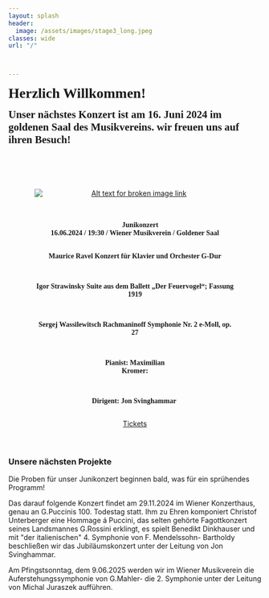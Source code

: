 ```yaml
---
layout: splash
header:
  image: /assets/images/stage3_long.jpeg
classes: wide
url: "/"



---
```

<pre><span style=" font-family: 'RobotoSlab-Standard'; font-size: 2em; font-weight:Bold">Herzlich Willkommen!</span></pre>
<pre><span style=" font-family: 'RobotoSlab'; font-size: 1.5em; font-weight:Bold">Unser nächstes Konzert ist am 16. Juni 2024 im goldenen Saal des Musikvereins. wir freuen uns auf ihren Besuch! 
<style>
  pre {
    white-space: pre-wrap; 
  }
  </style>
</span></pre>

<div style="text-align: center;">
  <a href="https://www.musikverein.at/konzert/?id=00056a9d" target="_blank">
    <img src="assets/images/plakarte/240616-Rach.png" alt="Alt text for broken image link" style="max-width: 400px; display: block; margin: 0 auto;">
  </a>
  <div style="max-width: 400px; margin: 0 auto;">
    <br>
      <pre><span style=" font-family: 'RobotoSlab'; font-size: 1em; font-weight:Bold">
      Junikonzert
<strong>16.06.2024 / 19:30 / Wiener Musikverein / Goldener Saal</strong>

Maurice Ravel
Konzert für Klavier und Orchester G-Dur

Igor Strawinsky
Suite aus dem Ballett „Der Feuervogel“; Fassung 1919

Sergej Wassilewitsch Rachmaninoff
Symphonie Nr. 2 e-Moll, op. 27

Pianist:
<span style="font-weight: bold;">Maximilian Kromer:</span> 

Dirigent:
<strong>Jon Svinghammar</strong>
      </span></pre>

 <a href="https://www.musikverein.at/konzert/?id=00056a9d" target="_blank">
 Tickets
 </a>

  </div>
</div>

<br>
<br>



### Unsere nächsten Projekte
Die Proben für unser Junikonzert beginnen bald, was für ein sprühendes Programm!

Das darauf folgende Konzert findet am 29.11.2024 im Wiener Konzerthaus, genau an G.Puccinis 100. Todestag statt.
Ihm zu Ehren komponiert Christof Unterberger eine Hommage á Puccini, das selten gehörte Fagottkonzert seines Landsmannes G.Rossini erklingt, es spielt Benedikt Dinkhauser und mit "der italienischen" 4. Symphonie von F. Mendelssohn- Bartholdy beschließen wir das Jubiläumskonzert unter der Leitung von Jon Svinghammar.

Am Pfingstsonntag, dem 9.06.2025 werden wir im Wiener Musikverein die Auferstehungssymphonie von G.Mahler- die 2. Symphonie unter der Leitung von Michal Juraszek aufführen.

